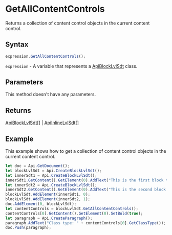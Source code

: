 # GetAllContentControls

Returns a collection of content control objects in the current content control.

## Syntax

```javascript
expression.GetAllContentControls();
```

`expression` - A variable that represents a [ApiBlockLvlSdt](../ApiBlockLvlSdt.md) class.

## Parameters

This method doesn't have any parameters.

## Returns

[ApiBlockLvlSdt[]](../../ApiBlockLvlSdt/ApiBlockLvlSdt.md) \| [ApiInlineLvlSdt[]](../../ApiInlineLvlSdt/ApiInlineLvlSdt.md)

## Example

This example shows how to get a collection of content control objects in the current content control.

```javascript
let doc = Api.GetDocument();
let blockLvlSdt = Api.CreateBlockLvlSdt();
let innerSdt1 = Api.CreateBlockLvlSdt();
innerSdt1.GetContent().GetElement(0).AddText("This is the first block text content control.");
let innerSdt2 = Api.CreateBlockLvlSdt();
innerSdt2.GetContent().GetElement(0).AddText("This is the second block text content control.");
blockLvlSdt.AddElement(innerSdt1, 0);
blockLvlSdt.AddElement(innerSdt2, 1);
doc.AddElement(0, blockLvlSdt);
let contentControls = blockLvlSdt.GetAllContentControls();
contentControls[0].GetContent().GetElement(0).SetBold(true);
let paragraph = Api.CreateParagraph();
paragraph.AddText("Class type: " + contentControls[0].GetClassType());
doc.Push(paragraph);
```
